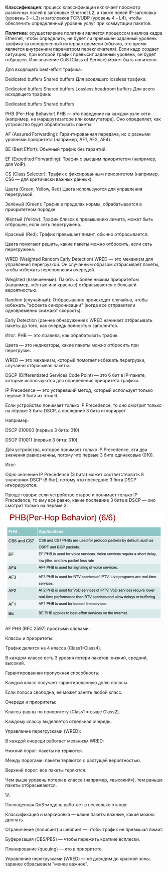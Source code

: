 **Классификация**: процесс классификации включает просмотр различных полей в заголовке Ethernet L2, а также полей IP-заголовка (уровень 3 - L3) и заголовков TCP/UDP (уровень 4 - L4), чтобы обеспечить определенный уровень услуг при коммутации пакетов.

**Политика**: осуществление политики является процессом анализа кадра Ethernet, чтобы определить, не будет ли превышен заданный уровень трафика за определенный интервал времени (обычно, это время является внутренним параметром переключателя). Если кадр создает ситуацию, при которой трафик превысит заданный уровень, он будет отброшен. Или значение CoS (Class of Service) может быть понижено.


Для входящего best-effort трафика:

Dedicated buffers
Shared buffers
Для входящего lossless трафика:

Dedicated buffers
Shared buffers
Lossless headroom buffers
Для всего исходящего трафика:

Dedicated buffers
Shared buffers



PHB (Per-Hop Behavior)
PHB — это поведение на каждом узле сети (например, на маршрутизаторе или коммутаторе). Оно определяет, как устройство будет обрабатывать пакеты:

AF (Assured Forwarding): Гарантированная передача, но с разными уровнями приоритета (например, AF1, AF2, AF4).

BE (Best Effort): Обычный трафик без гарантий.

EF (Expedited Forwarding): Трафик с высшим приоритетом (например, для VoIP).

CS (Class Selector): Трафик с фиксированным приоритетом (например, CS6 — для критически важных данных).

Цвета (Green, Yellow, Red)
Цвета используются для управления перегрузкой:

Зелёный (Green): Трафик в пределах нормы, обрабатывается в приоритетном порядке.

Жёлтый (Yellow): Трафик близок к превышению лимита, может быть отброшен, если сеть перегружена.

Красный (Red): Трафик превышает лимит, обычно отбрасывается.

Цвета помогают решить, какие пакеты можно отбросить, если сеть перегружена.

WRED (Weighted Random Early Detection)
WRED — это механизм для управления перегрузкой. Он случайным образом отбрасывает пакеты, чтобы избежать переполнения очередей.

Weighted (взвешенный): Пакеты с более низким приоритетом (например, жёлтые или красные) отбрасываются с большей вероятностью.

Random (случайный): Отбрасывание происходит случайно, чтобы избежать "эффекта синхронизации" (когда все отправители одновременно снижают скорость).

Early Detection (раннее обнаружение): WRED начинает отбрасывать пакеты до того, как очередь полностью заполнится.

Итог:
PHB — это правила, как обрабатывать трафик.

Цвета — это индикаторы, какие пакеты можно отбросить при перегрузке.

WRED — это механизм, который помогает избежать перегрузки, случайно отбрасывая пакеты.


DSCP (Differentiated Services Code Point) — это 6 бит в IP-пакете, которые используются для определения приоритета трафика.

IP Precedence — это устаревший метод, который использует только первые 3 бита из этих 6.

Если устройство понимает только IP Precedence, то оно смотрит только на первые 3 бита DSCP, а последние 3 бита игнорирует.

Например:

DSCP 010000 (первые 3 бита: 010)

DSCP 010011 (первые 3 бита: 010)

Для устройства, которое понимает только IP Precedence, эти два значения равнозначны, потому что первые 3 бита одинаковые (010).

Итог:

Одно значение IP Precedence (3 бита) может соответствовать 8 значениям DSCP (6 бит), потому что последние 3 бита DSCP игнорируются.

Проще говоря: если устройство старое и понимает только IP Precedence, то ему всё равно, какие последние 3 бита в DSCP — оно смотрит только на первые 3.


![alt text](classes.png)


AF PHB (RFC 2597) простыми словами:

Классы и приоритеты:

Трафик делится на 4 класса (Class1–Class4).

В каждом классе есть 3 уровня потери пакетов: низкий, средний, высокий.

Гарантированная пропускная способность:

Каждый класс получает гарантированную долю полосы.

Если полоса свободна, её может занять любой класс.

Очереди и приоритеты:

Классы равны по приоритету (Class1 ≠ выше Class2).

Каждому классу выделяется отдельная очередь.

Управление перегрузками (WRED):

В каждой очереди работает механизм WRED:

Нижний порог: пакеты не теряются.

Между порогами: пакеты теряются с растущей вероятностью.

Верхний порог: все пакеты теряются.

Чем выше уровень потери в классе (например, «высокий»), тем раньше пакеты отбрасываются.



\\\\\\


Полноценная QoS-модель работает в несколько этапов:

Классификация и маркировка — какие пакеты важные, какие можно дропать.

Ограничение (полисинг) и шейпинг — чтобы трафик не превышал лимит.

Буферизация (CBS/PBS) — чтобы пережить краткие всплески.

Планирование (queuing) — кто в приоритете.

Управление перегрузками (WRED) — не доводим до красной зоны, заранее сбрасываем "менее важное".

